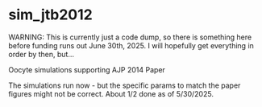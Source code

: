 # sim_jtb2012

WARNING: This is currently just a code dump, so there is something here before funding runs out June 30th, 2025.  I will hopefully get everything in order by then, but...

Oocyte simulations supporting AJP 2014 Paper

The simulations run now - but the specific params to match the paper figures might not be correct.  About 1/2 done as of 5/30/2025.
